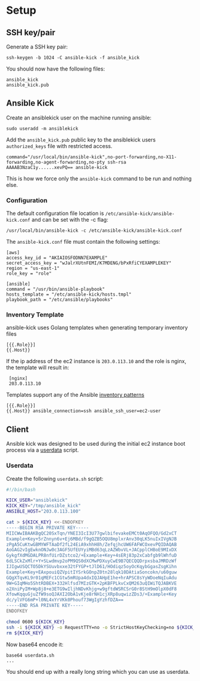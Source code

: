 # Setup

## SSH key/pair

Generate a SSH key pair:

    ssh-keygen -b 1024 -C ansible-kick -f ansible_kick

You should now have the following files:

    ansible_kick
    ansible_kick.pub

## Ansible Kick

Create an ansiblekick user on the machine running ansible:

    sudo useradd -m ansiblekick

Add the `ansible_kick.pub` public key to the ansiblekick users `authorized_keys` file with restricted access.

    command="/usr/local/bin/ansible-kick",no-port-forwarding,no-X11-forwarding,no-agent-forwarding,no-pty ssh-rsa AAAAB3NzaC1y......xevPQ== ansible-kick

This is how we force only the `ansible-kick` command to be run and nothing else.

### Configuration

The default configuration file location is `/etc/ansible-kick/ansible-kick.conf` and can be set with the -c flag:

    /usr/local/bin/ansible-kick -c /etc/ansible-kick/ansible-kick.conf

The `ansible-kick.conf` file must contain the following settings:

    [aws]
    access_key_id = "AKIAIOSFODNN7EXAMPLE"
    secret_access_key = "wJalrXUtnFEMI/K7MDENG/bPxRfiCYEXAMPLEKEY"
    region = "us-east-1"
    role_key = "role"

    [ansible]
    command = "/usr/bin/ansible-playbook"
    hosts_template = "/etc/ansible-kick/hosts.tmpl"
    playbook_path = "/etc/ansible/playbooks"

### Inventory Template

ansible-kick uses Golang templates when generating temporary inventory files

    [{{.Role}}]
    {{.Host}}

If the ip address of the ec2 instance is `203.0.113.10` and the role is nginx, the template will result in:

     [nginx]
     203.0.113.10

Templates support any of the Ansible [inventory patterns](http://www.ansibleworks.com/docs/patterns.html)

    [{{.Role}}]
    {{.Host}} ansible_connection=ssh ansible_ssh_user=ec2-user

## Client

Ansible kick was designed to be used during the initial ec2 instance boot process via a [userdata](http://docs.aws.amazon.com/AWSCloudFormation/latest/UserGuide/cloudformation-waitcondition-article.html) script.

### Userdata

Create the following `userdata.sh` script: 

```bash
#!/bin/bash

KICK_USER="ansiblekick"
KICK_KEY="/tmp/ansible_kick"
ANSIBLE_HOST="203.0.113.100"

cat > ${KICK_KEY} <<-ENDOFKEY
-----BEGIN RSA PRIVATE KEY-----
MIICWwIBAAKBgQC20SxTqn/YNEI3IcI3U77gwlbifevakeEMCt0AqOFQO/Gd2xCT
Example+Key+5rZnnyn6v+Ej6MBd/f9gQZB5OQU8mplxrAnv30qLK5nuIxIVgNJB
zPgA5CuKtwGBMYWFTAaDf2fL24EiA9xhhH8h/ZefqjhcUW6FAFWCOxevPQIDAQAB
AoGAG2vIgEwknONJw0c3AGF5UfEUYyiMBd63qLzAZWbvVL+JACpplCHBoE9MIxDX
GykgfXdMGDALPR8nfUirDZstco2/+Example+Key+4sERj83p2xCabfgb9lWhfuD
6dLSCkZxMlr+Y+SLwdmvp2oPM9QS0dXCMwPDXuyCwE9B7QECQQDrpxsbaJMRDzWf
IJIgwUSQCTO5DkYSUuvbxxe32tFYGP+tJlD61/HOdiqz5oyOcKqybGgasZsgKihn
Example+Key+EAxpouiQZVpitIYSrkGOnpZ0tn28lqk10DAtiaSoncokn/u60guw
GQgXTqvKL9r01qMEFc1CGtw5mRUpa4dxIQJAHpE1he+hrAPSC8sYyWDoeNqIuAdu
9W+GIqMHo5ShtRDBEX+332Hlfsd7MIzGTK+2pKBFPLkvCxQM263uQIWiTQJABKVE
o2XniPyIM+Wp8j8+e3ETG9wIljhNDvKhjg+w9gftdWSRCSrG0r8StH9mOlpX0dF8
XfowKqquGjuZfW9soQJAXI2ObA1vKje8rNH1cjXRp8uqwizZDs3/+Example+Key
dc/ylVFG6mP+l0NL4xYrVKk0Phouf73WgIgYzhfDZA==
-----END RSA PRIVATE KEY-----
ENDOFKEY

chmod 0600 ${KICK_KEY}
ssh -i ${KICK_KEY} -o RequestTTY=no -o StrictHostKeyChecking=no ${KICK_USER}@${ANSIBLE_HOST}
rm ${KICK_KEY}
```

Now base64 encode it:

    base64 userdata.sh
    ...

You should end up with a really long string which you can use as userdata.
